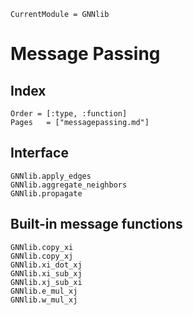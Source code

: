 ```@meta
CurrentModule = GNNlib
```

# Message Passing

## Index

```@index
Order = [:type, :function]
Pages   = ["messagepassing.md"]
```

## Interface

```@docs
GNNlib.apply_edges
GNNlib.aggregate_neighbors
GNNlib.propagate
```

## Built-in message functions

```@docs
GNNlib.copy_xi
GNNlib.copy_xj
GNNlib.xi_dot_xj
GNNlib.xi_sub_xj
GNNlib.xj_sub_xi
GNNlib.e_mul_xj
GNNlib.w_mul_xj
```
